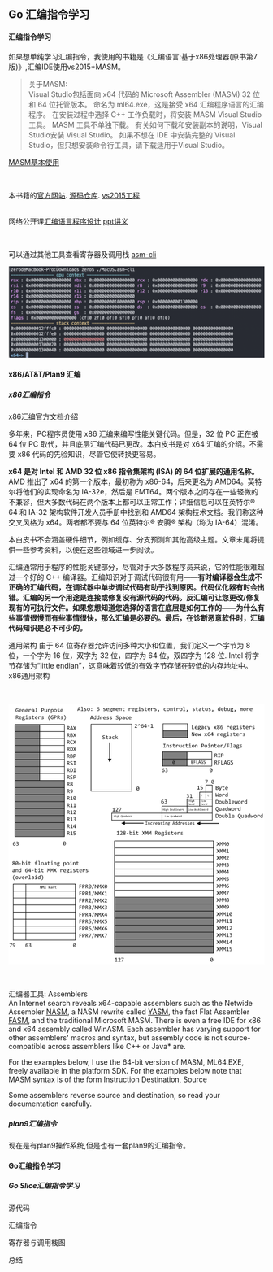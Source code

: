 ## Go 汇编指令学习
#### 汇编指令学习
如果想单纯学习汇编指令，我使用的书籍是《汇编语言:基于x86处理器(原书第7版)》,汇编IDE使用vs2015+MASM。  

> 关于MASM:  
> Visual Studio包括面向 x64 代码的 Microsoft Assembler (MASM) 32 位和 64 位托管版本。 命名为 ml64.exe，这是接受 x64 汇编程序语言的汇编程序。 在安装过程中选择 C++ 工作负载时，将安装 MASM Visual Studio工具。 MASM 工具不单独下载。 有关如何下载和安装副本的说明，Visual Studio安装 Visual Studio。 如果不想在 IDE 中安装完整的 Visual Studio，但只想安装命令行工具，请下载适用于Visual Studio。

[MASM基本使用](https://github.com/ymm135/Irvine)


<br>

本书籍的[官方网站](http://www.asmirvine.com/index6th.htm).  [源码仓库](https://github.com/ymm135/Irvine). [vs2015工程](../TD4-4BIT-CPU/res/files/汇编语言vs2015工程)  
<br>

网络公开课[汇编语言程序设计](https://www.icourses.cn/web/sword/portal/shareDetails?cId=2720#/course/chapter)
[ppt讲义](./doc/汇编程序设计)

<br>

可以通过其他工具查看寄存器及调用栈 [asm-cli](https://github.com/cch123/asm-cli)  

![汇编指令工具](res/汇编指令工具.png)  

#### x86/AT&T/Plan9 汇编
##### x86汇编指令  
[x86汇编官方文档介绍](https://software.intel.com/content/www/us/en/develop/articles/introduction-to-x64-assembly.html)  

多年来，PC程序员使用 x86 汇编来编写性能关键代码。但是，32 位 PC 正在被 64 位 PC 取代，并且底层汇编代码已更改。本白皮书是对 x64 汇编的介绍。不需要 x86 代码的先验知识，尽管它使转换更容易。

**x64 是对 Intel 和 AMD 32 位 x86 指令集架构 (ISA) 的 64 位扩展的通用名称。** AMD 推出了 x64 的第一个版本，最初称为 x86-64，后来更名为 AMD64。英特尔将他们的实现命名为 IA-32e，然后是 EMT64。两个版本之间存在一些轻微的不兼容，但大多数代码在两个版本上都可以正常工作；详细信息可以在英特尔® 64 和 IA-32 架构软件开发人员手册中找到和 AMD64 架构技术文档。我们称这种交叉风格为 x64。两者都不要与 64 位英特尔® 安腾® 架构（称为 IA-64）混淆。

本白皮书不会涵盖硬件细节，例如缓存、分支预测和其他高级主题。文章末尾将提供一些参考资料，以便在这些领域进一步阅读。

汇编通常用于程序的性能关键部分，尽管对于大多数程序员来说，它的性能很难超过一个好的 C++ 编译器。汇编知识对于调试代码很有用——**有时编译器会生成不正确的汇编代码，在调试器中单步调试代码有助于找到原因。代码优化器有时会出错。汇编的另一个用途是连接或修复没有源代码的代码。反汇编可让您更改/修复现有的可执行文件。如果您想知道您选择的语言在底层是如何工作的——为什么有些事情很慢而有些事情很快，那么汇编是必要的。最后，在诊断恶意软件时，汇编代码知识是必不可少的。**
  
通用架构
由于 64 位寄存器允许访问多种大小和位置，我们定义一个字节为 8 位，一个字为 16 位，双字为 32 位，四字为 64 位，双四字为 128 位. Intel 将字节存储为“little endian”，这意味着较低的有效字节存储在较低的内存地址中。  
x86通用架构  

<br>

![x86通用架构](/res/x86通用架构.png)  

<br>

汇编器工具: Assemblers  
An Internet search reveals x64-capable assemblers such as the Netwide Assembler [NASM](https://www.nasm.us/), a NASM rewrite called [YASM](http://yasm.tortall.net/), the fast Flat Assembler [FASM](http://flatassembler.net/), and the traditional Microsoft MASM. There is even a free IDE for x86 and x64 assembly called WinASM. Each assembler has varying support for other assemblers' macros and syntax, but assembly code is not source-compatible across assemblers like C++ or Java* are.

For the examples below, I use the 64-bit version of MASM, ML64.EXE, freely available in the platform SDK. For the examples below note that MASM syntax is of the form Instruction Destination, Source

Some assemblers reverse source and destination, so read your documentation carefully.

##### plan9汇编指令 
现在是有plan9操作系统,但是也有一套plan9的汇编指令。  



#### Go汇编指令学习
##### Go Slice汇编指令学习
源代码  


汇编指令  

寄存器与调用栈图  


总结  

##### 

